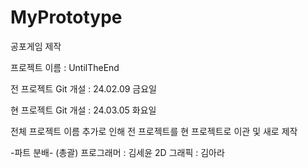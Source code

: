 # MyPrototype
공포게임 제작


프로젝트 이름 : UntilTheEnd

전 프로젝트 Git 개설 : 24.02.09 금요일

현 프로젝트 Git 개설 : 24.03.05 화요일

전체 프로젝트 이름 추가로 인해 전 프로젝트를 현 프로젝트로 이관 및 새로 제작

-파트 분배-
(총괄) 프로그래머 : 김세윤
2D 그래픽 : 김아라
